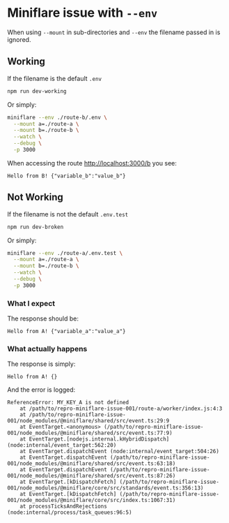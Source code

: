 # Miniflare issue with `--env`

When using `--mount` in sub-directories and `--env` the filename passed in is ignored.

## Working

If the filename is the default `.env`

```bash
npm run dev-working
```

Or simply:

```bash
miniflare --env ./route-b/.env \
  --mount a=./route-a \
  --mount b=./route-b \
  --watch \
  --debug \
  -p 3000
```

When accessing the route [http://localhost:3000/b](http://localhost:3000/b) you see:

```
Hello from B! {"variable_b":"value_b"}
```

## Not Working

If the filename is not the default `.env.test`

```bash
npm run dev-broken
```

Or simply:

```bash
miniflare --env ./route-a/.env.test \
  --mount a=./route-a \
  --mount b=./route-b \
  --watch \
  --debug \
  -p 3000
```

### What I expect

The response should be:

```
Hello from A! {"variable_a":"value_a"}
```

### What actually happens

The response is simply:

```
Hello from A! {}
```

And the error is logged:

```
ReferenceError: MY_KEY_A is not defined
    at /path/to/repro-miniflare-issue-001/route-a/worker/index.js:4:3
    at /path/to/repro-miniflare-issue-001/node_modules/@miniflare/shared/src/event.ts:29:9
    at EventTarget.<anonymous> (/path/to/repro-miniflare-issue-001/node_modules/@miniflare/shared/src/event.ts:77:9)
    at EventTarget.[nodejs.internal.kHybridDispatch] (node:internal/event_target:562:20)
    at EventTarget.dispatchEvent (node:internal/event_target:504:26)
    at EventTarget.dispatchEvent (/path/to/repro-miniflare-issue-001/node_modules/@miniflare/shared/src/event.ts:63:18)
    at EventTarget.dispatchEvent (/path/to/repro-miniflare-issue-001/node_modules/@miniflare/shared/src/event.ts:87:26)
    at EventTarget.[kDispatchFetch] (/path/to/repro-miniflare-issue-001/node_modules/@miniflare/core/src/standards/event.ts:356:13)
    at EventTarget.[kDispatchFetch] (/path/to/repro-miniflare-issue-001/node_modules/@miniflare/core/src/index.ts:1067:31)
    at processTicksAndRejections (node:internal/process/task_queues:96:5)
```

